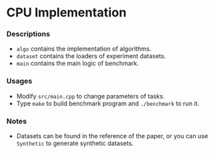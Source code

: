 # CPU Implementation

### Descriptions

- `algo` contains the implementation of algorithms.
- `dataset` contains the loaders of experiment datasets.
- `main` contains the main logic of benchmark.

### Usages

- Modify `src/main.cpp` to change parameters of tasks.
- Type `make` to build benchmark program and `./benchmark` to run it.


### Notes

- Datasets can be found in the reference of the paper, or you can use `Synthetic` to generate synthetic datasets.